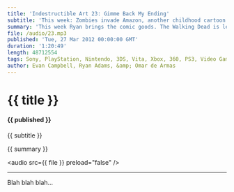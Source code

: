 ```yaml
---
title: 'Indestructible Art 23: Gimme Back My Ending'
subtitle: 'This week: Zombies invade Amazon, another childhood cartoon gets slaughtered by Hollywood, Pit flys again, Journey is still amazing, and the masses rebel again Mass Effect 3'
summary: 'This week Ryan brings the comic goods. The Walking Dead is leading the charts on Amazon.com. Hollywood is killing another one of our childhood memories with Ninja Turtles. Image Comics hits a milestone. “Saga” by Brian K. Vaughn & Fiona Staples is one of Ryan favorite new books and everyone should read it. Evan and Omar mini-review “Kid Icarus Uprising”, “Resident Evil: Operation Raccoon City”, Saints Row 3 DLC “The Trouble with Clones”, and “Journey”. The group discusses what it means when Bioware gives in to fan outrage. Details are given on an upcoming Indestructible Art fan giveaway.'
file: /audio/23.mp3
published: 'Tue, 27 Mar 2012 00:00:00 GMT'
duration: '1:20:49'
length: 48712554
tags: Sony, PlayStation, Nintendo, 3DS, Vita, Xbox, 360, PS3, Video Games, Comics, Comicbooks, Games, Indestructible Art, Marvel, DC, SEN, PSN, Microsoft, Journey, Walking Dead, Kid Icarus, Saga, Resident Evil, Bioware, Mass Effect, Saints Row, Ninja Turtles
author: Evan Campbell, Ryan Adams, &amp; Omar de Armas
---
```


# {{ title }}

#### {{ published }}

{{ subtitle }}  
  
{{ summary }}  

<audio src={{ file }} preload="false" />

- - -

Blah blah blah...
